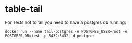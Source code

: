 # table-tail


For Tests not to fail you need to have a postgres db running:

    docker run --name tail-postgres -e POSTGRES_USER=root -e POSTGRES_DB=test -p 5432:5432 -d postgres